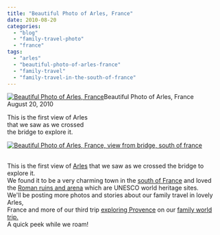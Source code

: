 ```yaml
---
title: "Beautiful Photo of Arles, France"
date: 2010-08-20
categories: 
  - "blog"
  - "family-travel-photo"
  - "france"
tags: 
  - "arles"
  - "beautiful-photo-of-arles-france"
  - "family-travel"
  - "family-travel-in-the-south-of-france"
---
```


  
[![Beautiful Photo of Arles, France ](https://pub-ac94b3f306b24c0dba4238943c97f2e1.r2.dev/6a00e5502a950788330133f2d10afe970b.jpg "Beautiful Photo of Arles, France ")](https://pub-ac94b3f306b24c0dba4238943c97f2e1.r2.dev/6a00e5502a950788330133f2d10afe970b.jpg)Beautiful Photo of Arles, France  
August 20, 2010

This is the first view of Arles  
that we saw as we crossed  
the bridge to explore it.  

  

<!--more-->

[![Beautiful Photo of Arles, France, view from bridge, south of france](https://pub-ac94b3f306b24c0dba4238943c97f2e1.r2.dev/6a00e5502a950788330133f2d10ddd970b.jpg "Beautiful Photo of Arles, France, view from bridge, south of france")](https://pub-ac94b3f306b24c0dba4238943c97f2e1.r2.dev/6a00e5502a950788330133f2d10ddd970b.jpg)  
 

This is the first view of [Arles](http://en.wikipedia.org/wiki/Arles) that we saw as we crossed the bridge to explore it.  
We found it to be a very charming town in the [south of France](http://soultravelers3new.local/2010/08/stunning-horses-in-the-camargue-france-family-travel-ideal-vacation-holiday-saintes-maries-de-la-mer.html#tp) and loved  
the [Roman ruins and arena](http://en.wikipedia.org/wiki/Arles,_Roman_and_Romanesque_Monuments) which are UNESCO world heritage sites.  
We'll be posting more photos and stories about our family travel in lovely Arles,  
France and more of our third trip [exploring Provence](http://en.wikipedia.org/wiki/Arles,_Roman_and_Romanesque_Monuments) on our [family world trip.](http://soultravelers3new.local/2009/04/how-to-travel-the-world-as-a-digital-nomad-family.html#tp)  
A quick peek while we roam!
